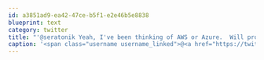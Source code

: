 ```yaml
---
id: a3851ad9-ea42-47ce-b5f1-e2e46b5e8838
blueprint: text
category: twitter
title: "'@seratonik Yeah, I've been thinking of AWS or Azure.  Will probably do a canhost + cloud solution"
caption: '<span class="username username_linked">@<a href="https://twitter.com/seratonik" title="Brent Luehr">seratonik</a></span> Yeah, I''ve been thinking of AWS or Azure.  Will probably do a canhost + cloud solution'
---
```

